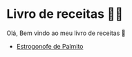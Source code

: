 # Livro de receitas :man_cook:
Olá, Bem vindo ao meu livro de receitas :wave:
* [Estrogonofe de Palmito](https://github.com/philipetessarin/livro-receitas/blob/master/receitas/estrogonofe-de-palmito.md)